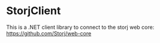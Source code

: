# StorjClient
This is a .NET client library to connect to the storj web core: https://github.com/Storj/web-core